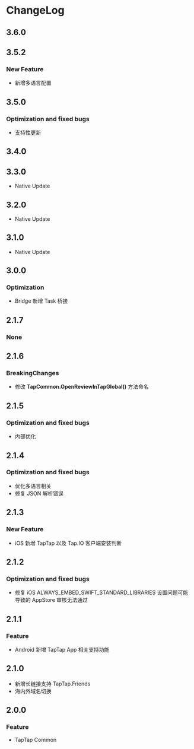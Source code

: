 # ChangeLog

## 3.6.0

## 3.5.2

### New Feature
- 新增多语言配置

## 3.5.0

### Optimization and fixed bugs
- 支持性更新

## 3.4.0

## 3.3.0

- Native Update

## 3.2.0

- Native Update

## 3.1.0

- Native Update

## 3.0.0

### Optimization

- Bridge 新增 Task 桥接

## 2.1.7

### None

## 2.1.6

### BreakingChanges

- 修改 **TapCommon.OpenReviewInTapGlobal()** 方法命名

## 2.1.5

### Optimization and fixed bugs

- 内部优化

## 2.1.4

### Optimization and fixed bugs

- 优化多语言相关
- 修复 JSON 解析错误

## 2.1.3

### New Feature

* iOS 新增 TapTap 以及 Tap.IO 客户端安装判断

## 2.1.2

### Optimization and fixed bugs

* 修复 iOS ALWAYS_EMBED_SWIFT_STANDARD_LIBRARIES 设置问题可能导致的 AppStore 审核无法通过

## 2.1.1

### Feature

* Android 新增 TapTap App 相关支持功能

## 2.1.0

* 新增长链接支持 TapTap.Friends
* 海内外域名切换

## 2.0.0

### Feature

* TapTap Common